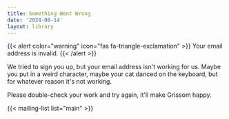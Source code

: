 ```yaml
---
title: Something Went Wrong
date: '2024-08-14'
layout: library
---
```


{{< alert color="warning" icon="fas fa-triangle-exclamation" >}}
    Your email address is invalid.
{{< /alert >}}

We tried to sign you up, but your email address isn't working for us. Maybe you put in a weird character, maybe your cat danced on the keyboard, but for whatever reason it's not working.

Please double-check your work and try again, it'll make Grissom happy.

{{< mailing-list list="main" >}}
